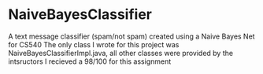 NaiveBayesClassifier
====================

A text message classifier (spam/not spam) created using a Naive Bayes Net for CS540
The only class I wrote for this project was NaiveBayesClassifierImpl.java, all other classes were provided by the intsructors
I recieved a 98/100 for this assignment
